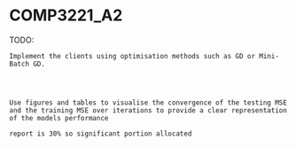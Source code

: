 # COMP3221_A2
TODO:

	Implement the clients using optimisation methods such as GD or Mini-Batch GD.

	

	
	Use figures and tables to visualise the convergence of the testing MSE and the training MSE over iterations to provide a clear representation of the models performance

	report is 30% so significant portion allocated
